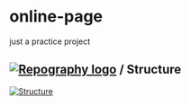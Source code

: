 # online-page
just a practice project


## [![Repography logo](https://images.repography.com/logo.svg)](https://repography.com) / Structure
[![Structure](https://images.repography.com/26105821/salomonalb/online-page/structure/d930a6a25782482c9bb51ecaff9026de_table.svg)](https://github.com/salomonalb/online-page)

